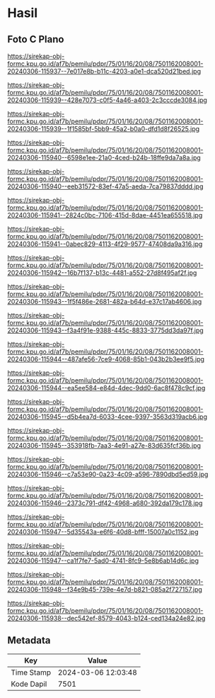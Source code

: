 # Hasil

## Foto C Plano

https://sirekap-obj-formc.kpu.go.id/af7b/pemilu/pdpr/75/01/16/20/08/7501162008001-20240306-115937--7e017e8b-b11c-4203-a0e1-dca520d21bed.jpg

https://sirekap-obj-formc.kpu.go.id/af7b/pemilu/pdpr/75/01/16/20/08/7501162008001-20240306-115939--428e7073-c0f5-4a46-a403-2c3cccde3084.jpg

https://sirekap-obj-formc.kpu.go.id/af7b/pemilu/pdpr/75/01/16/20/08/7501162008001-20240306-115939--1f1585bf-5bb9-45a2-b0a0-dfd1d8f26525.jpg

https://sirekap-obj-formc.kpu.go.id/af7b/pemilu/pdpr/75/01/16/20/08/7501162008001-20240306-115940--6598e1ee-21a0-4ced-b24b-18ffe9da7a8a.jpg

https://sirekap-obj-formc.kpu.go.id/af7b/pemilu/pdpr/75/01/16/20/08/7501162008001-20240306-115940--eeb31572-83ef-47a5-aeda-7ca79837dddd.jpg

https://sirekap-obj-formc.kpu.go.id/af7b/pemilu/pdpr/75/01/16/20/08/7501162008001-20240306-115941--2824c0bc-7106-415d-8dae-4451ea655518.jpg

https://sirekap-obj-formc.kpu.go.id/af7b/pemilu/pdpr/75/01/16/20/08/7501162008001-20240306-115941--0abec829-4113-4f29-9577-47408da9a316.jpg

https://sirekap-obj-formc.kpu.go.id/af7b/pemilu/pdpr/75/01/16/20/08/7501162008001-20240306-115942--16b7f137-b13c-4481-a552-27d8f495af2f.jpg

https://sirekap-obj-formc.kpu.go.id/af7b/pemilu/pdpr/75/01/16/20/08/7501162008001-20240306-115943--1f5f486e-2681-482a-b64d-e37c17ab4606.jpg

https://sirekap-obj-formc.kpu.go.id/af7b/pemilu/pdpr/75/01/16/20/08/7501162008001-20240306-115943--f3a4f91e-9388-445c-8833-3775dd3da97f.jpg

https://sirekap-obj-formc.kpu.go.id/af7b/pemilu/pdpr/75/01/16/20/08/7501162008001-20240306-115944--487afe56-7ce9-4068-85b1-043b2b3ee9f5.jpg

https://sirekap-obj-formc.kpu.go.id/af7b/pemilu/pdpr/75/01/16/20/08/7501162008001-20240306-115944--ea5ee584-e84d-4dec-9dd0-6ac8f478c9cf.jpg

https://sirekap-obj-formc.kpu.go.id/af7b/pemilu/pdpr/75/01/16/20/08/7501162008001-20240306-115945--d5b4ea7d-6033-4cee-9397-3563d319acb6.jpg

https://sirekap-obj-formc.kpu.go.id/af7b/pemilu/pdpr/75/01/16/20/08/7501162008001-20240306-115945--353918fb-7aa3-4e91-a27e-83d635fcf36b.jpg

https://sirekap-obj-formc.kpu.go.id/af7b/pemilu/pdpr/75/01/16/20/08/7501162008001-20240306-115946--c7a53e90-0a23-4c09-a596-7890dbd5ed59.jpg

https://sirekap-obj-formc.kpu.go.id/af7b/pemilu/pdpr/75/01/16/20/08/7501162008001-20240306-115946--2373c791-df42-4968-a680-392da179c178.jpg

https://sirekap-obj-formc.kpu.go.id/af7b/pemilu/pdpr/75/01/16/20/08/7501162008001-20240306-115947--5d35543a-e6f6-40d8-bfff-15007a0c1152.jpg

https://sirekap-obj-formc.kpu.go.id/af7b/pemilu/pdpr/75/01/16/20/08/7501162008001-20240306-115947--ca1f7fe7-5ad0-4741-8fc9-5e8b6ab14d6c.jpg

https://sirekap-obj-formc.kpu.go.id/af7b/pemilu/pdpr/75/01/16/20/08/7501162008001-20240306-115948--f34e9b45-739e-4e7d-b821-085a2f727157.jpg

https://sirekap-obj-formc.kpu.go.id/af7b/pemilu/pdpr/75/01/16/20/08/7501162008001-20240306-115938--dec542ef-8579-4043-b124-ced134a24e82.jpg


## Metadata

| Key        | Value               |
| ---------- | ------------------- |
| Time Stamp | 2024-03-06 12:03:48 |
| Kode Dapil | 7501                |



